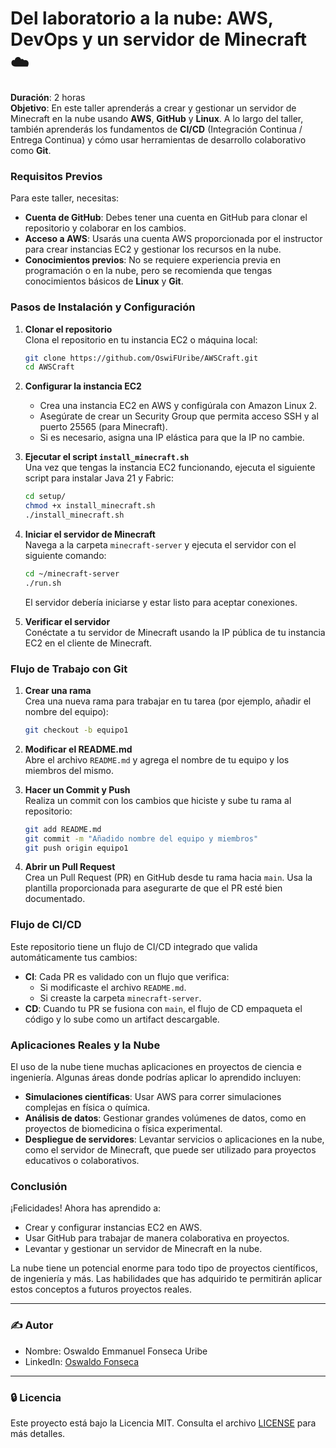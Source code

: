 # Del laboratorio a la nube: AWS, DevOps y un servidor de Minecraft :cloud:

**Duración**: 2 horas  
**Objetivo**: En este taller aprenderás a crear y gestionar un servidor de Minecraft en la nube usando **AWS**, **GitHub** y **Linux**. A lo largo del taller, también aprenderás los fundamentos de **CI/CD** (Integración Continua / Entrega Continua) y cómo usar herramientas de desarrollo colaborativo como **Git**.

### Requisitos Previos

Para este taller, necesitas:

- **Cuenta de GitHub**: Debes tener una cuenta en GitHub para clonar el repositorio y colaborar en los cambios.
- **Acceso a AWS**: Usarás una cuenta AWS proporcionada por el instructor para crear instancias EC2 y gestionar los recursos en la nube.
- **Conocimientos previos**: No se requiere experiencia previa en programación o en la nube, pero se recomienda que tengas conocimientos básicos de **Linux** y **Git**.

### Pasos de Instalación y Configuración

1. **Clonar el repositorio**  
    Clona el repositorio en tu instancia EC2 o máquina local:
    ```bash
    git clone https://github.com/OswiFUribe/AWSCraft.git
    cd AWSCraft
    ```

2. **Configurar la instancia EC2**  
    - Crea una instancia EC2 en AWS y configúrala con Amazon Linux 2.
    - Asegúrate de crear un Security Group que permita acceso SSH y al puerto 25565 (para Minecraft).
    - Si es necesario, asigna una IP elástica para que la IP no cambie.

3. **Ejecutar el script `install_minecraft.sh`**  
    Una vez que tengas la instancia EC2 funcionando, ejecuta el siguiente script para instalar Java 21 y Fabric:
    ```bash
    cd setup/
    chmod +x install_minecraft.sh
    ./install_minecraft.sh
    ```

4. **Iniciar el servidor de Minecraft**  
    Navega a la carpeta `minecraft-server` y ejecuta el servidor con el siguiente comando:
    ```bash
    cd ~/minecraft-server
    ./run.sh
    ```
    El servidor debería iniciarse y estar listo para aceptar conexiones.

5. **Verificar el servidor**  
    Conéctate a tu servidor de Minecraft usando la IP pública de tu instancia EC2 en el cliente de Minecraft.

### Flujo de Trabajo con Git

1. **Crear una rama**  
    Crea una nueva rama para trabajar en tu tarea (por ejemplo, añadir el nombre del equipo):
    ```bash
    git checkout -b equipo1
    ```

2. **Modificar el README.md**  
    Abre el archivo `README.md` y agrega el nombre de tu equipo y los miembros del mismo.

3. **Hacer un Commit y Push**  
    Realiza un commit con los cambios que hiciste y sube tu rama al repositorio:
    ```bash
    git add README.md
    git commit -m "Añadido nombre del equipo y miembros"
    git push origin equipo1
    ```

4. **Abrir un Pull Request**  
    Crea un Pull Request (PR) en GitHub desde tu rama hacia `main`. Usa la plantilla proporcionada para asegurarte de que el PR esté bien documentado.

### Flujo de CI/CD

Este repositorio tiene un flujo de CI/CD integrado que valida automáticamente tus cambios:

- **CI**: Cada PR es validado con un flujo que verifica:
  - Si modificaste el archivo `README.md`.
  - Si creaste la carpeta `minecraft-server`.
- **CD**: Cuando tu PR se fusiona con `main`, el flujo de CD empaqueta el código y lo sube como un artifact descargable.

### Aplicaciones Reales y la Nube

El uso de la nube tiene muchas aplicaciones en proyectos de ciencia e ingeniería. Algunas áreas donde podrías aplicar lo aprendido incluyen:

- **Simulaciones científicas**: Usar AWS para correr simulaciones complejas en física o química.
- **Análisis de datos**: Gestionar grandes volúmenes de datos, como en proyectos de biomedicina o física experimental.
- **Despliegue de servidores**: Levantar servicios o aplicaciones en la nube, como el servidor de Minecraft, que puede ser utilizado para proyectos educativos o colaborativos.

### Conclusión

¡Felicidades! Ahora has aprendido a:

- Crear y configurar instancias EC2 en AWS.
- Usar GitHub para trabajar de manera colaborativa en proyectos.
- Levantar y gestionar un servidor de Minecraft en la nube.

La nube tiene un potencial enorme para todo tipo de proyectos científicos, de ingeniería y más. Las habilidades que has adquirido te permitirán aplicar estos conceptos a futuros proyectos reales.

---
### :writing_hand: Autor
- Nombre: Oswaldo Emmanuel Fonseca Uribe
- LinkedIn: [Oswaldo Fonseca](https://www.linkedin.com/in/oswaldo-emmanuel-fonseca-uribe-9593ba21b/)

---
### :lock: Licencia

Este proyecto está bajo la Licencia MIT. Consulta el archivo [LICENSE](./LICENSE) para más detalles.
